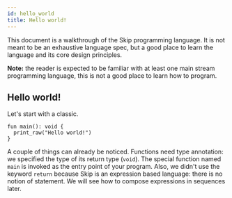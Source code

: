 ```yaml
---
id: hello_world
title: Hello world!
---
```


This document is a walkthrough of the Skip programming language. It is not meant to be an exhaustive language spec, but a good place to learn the language and its core design principles.

**Note:** the reader is expected to be familiar with at least one main stream programming language, this is not a good place to learn how to program.

## Hello world!

Let's start with a classic.

```
fun main(): void {
  print_raw("Hello world!")
}
```

A couple of things can already be noticed. Functions need type annotation: we specified the type of its return type (`void`). The special function named `main` is invoked as the entry point of your program. Also, we didn't use the keyword `return` because Skip is an expression based language: there is no notion of statement. We will see how to compose expressions in sequences later.
